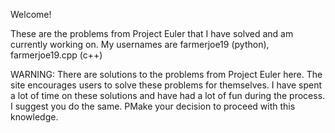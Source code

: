 Welcome!

These are the problems from Project Euler that I have solved and am currently working on.  My usernames are farmerjoe19 (python), farmerjoe19.cpp (c++)

WARNING: There are solutions to the problems from Project Euler here.  The site encourages users to solve these problems for themselves.  I have spent a lot of time on these solutions and have had a lot of fun during the process.  I suggest you do the same.  PMake your decision to proceed with this knowledge.
